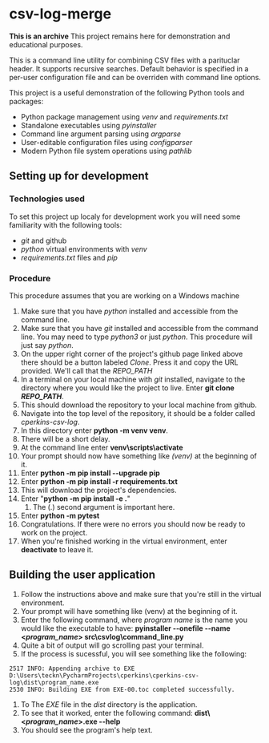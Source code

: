# csv-log-merge

**This is an archive** This project remains here for demonstration and educational purposes.

This is a command line utility for combining CSV files with a parituclar header.  It supports recursive searches.  Default behavior is specified in a per-user configuration file and can be overriden with command line options.

This project is a useful demonstration of the following Python tools and packages:
*  Python package management using _venv_ and _requirements.txt_
*  Standalone executables using _pyinstaller_
*  Command line argument parsing using _argparse_
*  User-editable configuration files using _configparser_
*  Modern Python file system operations using _pathlib_

## Setting up for development
### Technologies used
To set this project up localy for development work you will need some familiarity with the following tools:
*  _git_ and github
*  _python_ virtual environments with _venv_
* _requirements.txt_ files and _pip_

### Procedure
This procedure assumes that you are working on a Windows machine
1. Make sure that you have _python_ installed and accessible from the command line.
1.  Make sure that you have _git_ installed and accessible from the command line.  You may need to type _python3_ or just _python_.  This procedure will just say _python_.
1.  On the upper right corner of the project's github page linked above there should be a button labeled _Clone_.  Press it and copy the URL provided.  We'll call that the _REPO_PATH_
1.  In a terminal on your local machine with _git_ installed, navigate to the directory where you would like the project to live.
Enter **git clone _REPO_PATH_**.
1.  This should download the repository to your local machine from github.
1.  Navigate into the top level of the repository, it should be a folder called _cperkins-csv-log_.
1. In this directory enter **python -m venv venv**.
1. There will be a short delay.
1. At the command line enter **venv\\scripts\\activate**
1. Your prompt should now have something like _(venv)_ at the beginning of it.
1. Enter **python -m pip install --upgrade pip**
1. Enter **python -m pip install -r requirements.txt**
1. This will download the project's dependencies.
1. Enter "**python -m pip install -e .**"
    1. The (.) second argument is important here. 
1. Enter **python -m pytest**
1. Congratulations.  If there were no errors you should now be ready to work on the project.
1. When you're finished working in the virtual environment, enter **deactivate** to leave it.

## Building the user application
1.  Follow the instructions above and make sure that you're still in the virtual environment.
   1.  Your prompt will have something like (venv) at the beginning of it.
1.  Enter the following command, where _program name_ is the name you would like the executable to have: **pyinstaller --onefile --name <_program_name_> src\\csvlog\\command_line.py**
1.  Quite a bit of output will go scrolling past your terminal.
1.  If the process is sucessful, you will see something like the following:
```
2517 INFO: Appending archive to EXE D:\Users\teckn\PycharmProjects\cperkins\cperkins-csv-log\dist\program_name.exe
2530 INFO: Building EXE from EXE-00.toc completed successfully.
```
1.  To The _EXE_ file in the _dist_ directory is the application.
1.  To see that it worked, enter the following command:  **dist\\<_program_name_>.exe --help**
   1.  You should see the program's help text.


